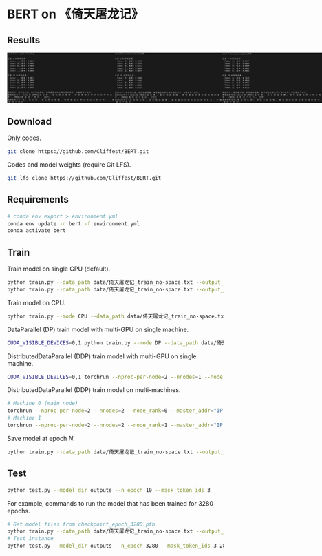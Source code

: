 # BERT on 《倚天屠龙记》

## Results
<div style="display:flex; justify-content:space-between;">
  <img src="Results/result_at_epoch_0.png" alt="Image 1" style="width:250px;">
  <img src="Results/result_at_epoch_100.png" alt="Image 2" style="width:250px;">
  <img src="Results/result_at_epoch_540.png" alt="Image 3" style="width:250px;">
</div>

## Download
Only codes.
```bash
git clone https://github.com/Cliffest/BERT.git
```

Codes and model weights (require Git LFS).
```bash
git lfs clone https://github.com/Cliffest/BERT.git
```

## Requirements
```bash
# conda env export > environment.yml
conda env update -n bert -f environment.yml
conda activate bert
```

## Train
Train model on single GPU (default).
```bash
python train.py --data_path data/倚天屠龙记_train_no-space.txt --output_dir outputs --batch_size 32
python train.py --data_path data/倚天屠龙记_train_no-space.txt --output_dir outputs --batch_size 32 --epochs 1000 --resume_from_epoch 10 --save_interval 10
```

Train model on CPU.
```bash
python train.py --mode CPU --data_path data/倚天屠龙记_train_no-space.txt --output_dir outputs --batch_size 32
```

DataParallel (DP) train model with multi-GPU on single machine.
```bash
CUDA_VISIBLE_DEVICES=0,1 python train.py --mode DP --data_path data/倚天屠龙记_train_no-space.txt --output_dir outputs --batch_size 64
```

DistributedDataParallel (DDP) train model with multi-GPU on single machine.
```bash
CUDA_VISIBLE_DEVICES=0,1 torchrun --nproc-per-node=2 --nnodes=1 --node_rank=0 --master_addr=127.0.0.1 --master_port=12121 train.py --mode DDP --data_path data/倚天屠龙记_train_no-space.txt --output_dir outputs --batch_size 32
```

DistributedDataParallel (DDP) train model on multi-machines.
```bash
# Machine 0 (main node)
torchrun --nproc-per-node=2 --nnodes=2 --node_rank=0 --master_addr="IP of main node" --master_port=12121 train.py --data_path data/倚天屠龙记_train_no-space.txt --output_dir outputs --batch_size 64
# Machine 1
torchrun --nproc-per-node=2 --nnodes=2 --node_rank=1 --master_addr="IP of main node" --master_port=12121 train.py --data_path data/倚天屠龙记_train_no-space.txt --output_dir outputs --batch_size 64
```

Save model at epoch $N$.
```bash
python train.py --data_path data/倚天屠龙记_train_no-space.txt --output_dir outputs --epochs N --resume_from_epoch N
```

## Test
```bash
python test.py --model_dir outputs --n_epoch 10 --mask_token_ids 3
```

For example, commands to run the model that has been trained for 3280 epochs.
```bash
# Get model files from checkpoint_epoch_3280.pth
python train.py --data_path data/倚天屠龙记_train_no-space.txt --output_dir outputs --epochs 3280 --resume_from_epoch 3280
# Test instance
python test.py --model_dir outputs --n_epoch 3280 --mask_token_ids 3 28
```